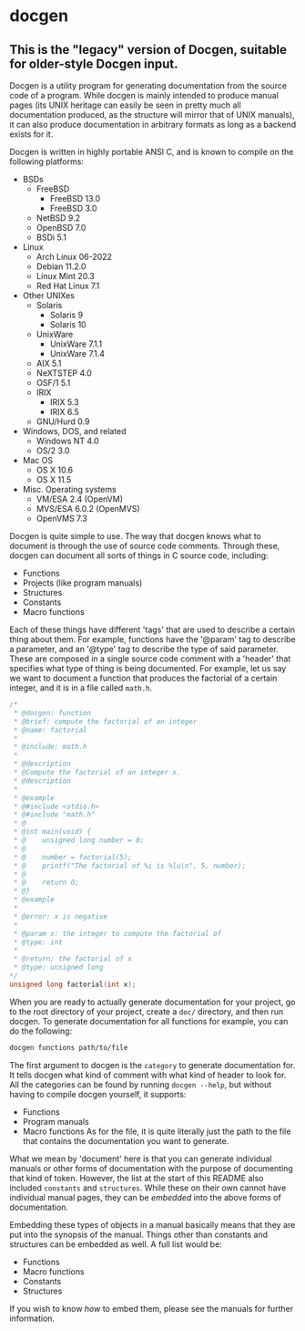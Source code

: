 # docgen

## This is the "legacy" version of Docgen, suitable for older-style Docgen input.

Docgen is a utility program for generating documentation from the source
code of a program. While docgen is mainly intended to produce manual pages (its
UNIX heritage can easily be seen in pretty much all documentation produced, as
the structure will mirror that of UNIX manuals), it can also produce documentation
in arbitrary formats as long as a backend exists for it.

Docgen is written in highly portable ANSI C, and is known to compile on the
following platforms:
</br>
- BSDs
  - FreeBSD
    - FreeBSD 13.0
    - FreeBSD 3.0
  - NetBSD 9.2
  - OpenBSD 7.0
  - BSDi 5.1
- Linux
  - Arch Linux 06-2022
  - Debian 11.2.0
  - Linux Mint 20.3
  - Red Hat Linux 7.1
- Other UNIXes
  - Solaris
    - Solaris 9
    - Solaris 10
  - UnixWare
    - UnixWare 7.1.1
    - UnixWare 7.1.4
  - AIX 5.1
  - NeXTSTEP 4.0
  - OSF/1 5.1
  - IRIX
    - IRIX 5.3
    - IRIX 6.5
  - GNU/Hurd 0.9
- Windows, DOS, and related
  - Windows NT 4.0
  - OS/2 3.0
- Mac OS
  - OS X 10.6
  - OS X 11.5
- Misc. Operating systems
  - VM/ESA 2.4 (OpenVM)
  - MVS/ESA 6.0.2 (OpenMVS)
  - OpenVMS 7.3

Docgen is quite simple to use. The way that docgen knows what to document is
through the use of source code comments. Through these, docgen can document all
sorts of things in C source code, including:
  - Functions
  - Projects (like program manuals)
  - Structures
  - Constants
  - Macro functions

Each of these things have different 'tags' that are used to describe a certain
thing about them. For example, functions have the '@param' tag to describe a
parameter, and an '@type' tag to describe the type of said parameter. These
are composed in a single source code comment with a 'header' that specifies what
type of thing is being documented. For example, let us say we want to document a
function that produces the factorial of a certain integer, and it is in a file
called `math.h`.

```c
/*
 * @docgen: function
 * @brief: compute the factorial of an integer
 * @name: factorial
 *
 * @include: math.h
 *
 * @description
 * @Compute the factorial of an integer x.
 * @description
 *
 * @example
 * @#include <stdio.h>
 * @#include "math.h"
 * @
 * @int main(void) {
 * @    unsigned long number = 0;
 * @
 * @    number = factorial(5);
 * @    printf("The factorial of %i is %lu\n", 5, number);
 * @
 * @    return 0;
 * @}
 * @example
 *
 * @error: x is negative
 * 
 * @param x: the integer to compute the factorial of
 * @type: int
 *
 * @return: the factorial of x
 * @type: unsigned long
*/
unsigned long factorial(int x);
```

When you are ready to actually generate documentation for your project,
go to the root directory of your project, create a `doc/` directory, and
then run docgen. To generate documentation for all functions for example,
you can do the following:
```sh
docgen functions path/to/file
```

The first argument to docgen is the `category` to generate documentation for.
It tells docgen what kind of comment with what kind of header to look for. All
the categories can be found by running `docgen --help`, but without having to
compile docgen yourself, it supports:
  - Functions
  - Program manuals
  - Macro functions
As for the file, it is quite literally just the path to the file that contains
the documentation you want to generate.

What we mean by 'document' here is that you can generate individual manuals or
other forms of documentation with the purpose of documenting that kind of token.
However, the list at the start of this README also included `constants` and
`structures`. While these on their own cannot have individual manual pages, they
can be *embedded* into the above forms of documentation.

Embedding these types of objects in a manual basically means that they are put
into the synopsis of the manual. Things other than constants and structures can
be embedded as well. A full list would be:
  - Functions
  - Macro functions
  - Constants
  - Structures

If you wish to know *how* to embed them, please see the manuals for further
information.
